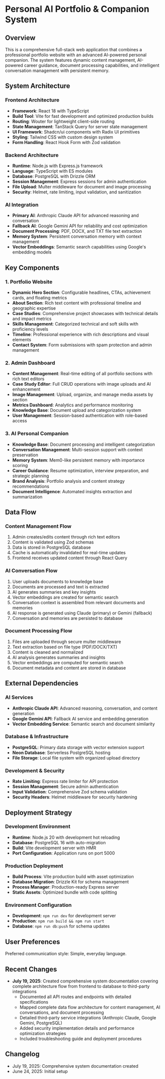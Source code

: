 # Personal AI Portfolio & Companion System

## Overview

This is a comprehensive full-stack web application that combines a professional portfolio website with an advanced AI-powered personal companion. The system features dynamic content management, AI-powered career guidance, document processing capabilities, and intelligent conversation management with persistent memory.

## System Architecture

### Frontend Architecture
- **Framework**: React 18 with TypeScript
- **Build Tool**: Vite for fast development and optimized production builds
- **Routing**: Wouter for lightweight client-side routing
- **State Management**: TanStack Query for server state management
- **UI Framework**: Shadcn/ui components with Radix UI primitives
- **Styling**: Tailwind CSS with custom design system
- **Form Handling**: React Hook Form with Zod validation

### Backend Architecture
- **Runtime**: Node.js with Express.js framework
- **Language**: TypeScript with ES modules
- **Database**: PostgreSQL with Drizzle ORM
- **Session Management**: Express sessions for admin authentication
- **File Upload**: Multer middleware for document and image processing
- **Security**: Helmet, rate limiting, input validation, and sanitization

### AI Integration
- **Primary AI**: Anthropic Claude API for advanced reasoning and conversation
- **Fallback AI**: Google Gemini API for reliability and cost optimization
- **Document Processing**: PDF, DOCX, and TXT file text extraction
- **Memory System**: Persistent conversation memory with context management
- **Vector Embeddings**: Semantic search capabilities using Google's embedding models

## Key Components

### 1. Portfolio Website
- **Dynamic Hero Section**: Configurable headlines, CTAs, achievement cards, and floating metrics
- **About Section**: Rich text content with professional timeline and geographic expertise
- **Case Studies**: Comprehensive project showcases with technical details and impact metrics
- **Skills Management**: Categorized technical and soft skills with proficiency levels
- **Timeline**: Professional experience with rich descriptions and visual elements
- **Contact System**: Form submissions with spam protection and admin management

### 2. Admin Dashboard
- **Content Management**: Real-time editing of all portfolio sections with rich text editors
- **Case Study Editor**: Full CRUD operations with image uploads and AI enhancement
- **Image Management**: Upload, organize, and manage media assets by section
- **Metrics Dashboard**: Analytics and performance monitoring
- **Knowledge Base**: Document upload and categorization system
- **User Management**: Session-based authentication with role-based access

### 3. AI Personal Companion
- **Knowledge Base**: Document processing and intelligent categorization
- **Conversation Management**: Multi-session support with context preservation
- **Memory System**: Mem0-like persistent memory with importance scoring
- **Career Guidance**: Resume optimization, interview preparation, and strategic planning
- **Brand Analysis**: Portfolio analysis and content strategy recommendations
- **Document Intelligence**: Automated insights extraction and summarization

## Data Flow

### Content Management Flow
1. Admin creates/edits content through rich text editors
2. Content is validated using Zod schemas
3. Data is stored in PostgreSQL database
4. Cache is automatically invalidated for real-time updates
5. Frontend receives updated content through React Query

### AI Conversation Flow
1. User uploads documents to knowledge base
2. Documents are processed and text is extracted
3. AI generates summaries and key insights
4. Vector embeddings are created for semantic search
5. Conversation context is assembled from relevant documents and memories
6. AI response is generated using Claude (primary) or Gemini (fallback)
7. Conversation and memories are persisted to database

### Document Processing Flow
1. Files are uploaded through secure multer middleware
2. Text extraction based on file type (PDF/DOCX/TXT)
3. Content is cleaned and normalized
4. AI analysis generates summaries and insights
5. Vector embeddings are computed for semantic search
6. Document metadata and content are stored in database

## External Dependencies

### AI Services
- **Anthropic Claude API**: Advanced reasoning, conversation, and content generation
- **Google Gemini API**: Fallback AI service and embedding generation
- **Vector Embedding Service**: Semantic search and document similarity

### Database & Infrastructure
- **PostgreSQL**: Primary data storage with vector extension support
- **Neon Database**: Serverless PostgreSQL hosting
- **File Storage**: Local file system with organized upload directory

### Development & Security
- **Rate Limiting**: Express rate limiter for API protection
- **Session Management**: Secure admin authentication
- **Input Validation**: Comprehensive Zod schema validation
- **Security Headers**: Helmet middleware for security hardening

## Deployment Strategy

### Development Environment
- **Runtime**: Node.js 20 with development hot reloading
- **Database**: PostgreSQL 16 with auto-migration
- **Build**: Vite development server with HMR
- **Port Configuration**: Application runs on port 5000

### Production Deployment
- **Build Process**: Vite production build with asset optimization
- **Database Migration**: Drizzle Kit for schema management
- **Process Manager**: Production-ready Express server
- **Static Assets**: Optimized bundle with code splitting

### Environment Configuration
- **Development**: `npm run dev` for development server
- **Production**: `npm run build && npm run start`
- **Database**: `npm run db:push` for schema updates

## User Preferences

Preferred communication style: Simple, everyday language.

## Recent Changes

- **July 19, 2025**: Created comprehensive system documentation covering complete architecture flow from frontend to database to third-party integrations
  - Documented all API routes and endpoints with detailed specifications  
  - Mapped complete data flow architecture for content management, AI conversations, and document processing
  - Detailed third-party service integrations (Anthropic Claude, Google Gemini, PostgreSQL)
  - Added security implementation details and performance optimization strategies
  - Included troubleshooting guide and deployment procedures

## Changelog

- July 19, 2025: Comprehensive system documentation created
- June 24, 2025: Initial setup
